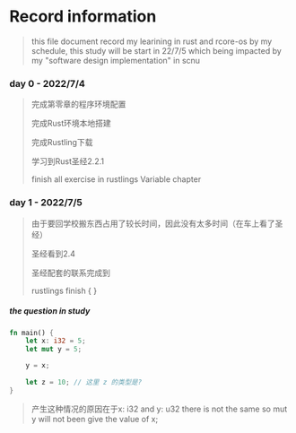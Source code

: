 # Record information

> this file document record my learining in rust and rcore-os
> by my schedule, this study will be start in 22/7/5 which being impacted by my "software design implementation" in scnu

### day 0 - 2022/7/4
> 完成第零章的程序环境配置
> 
> 完成Rust环境本地搭建
> 
> 完成Rustling下载
> 
> 学习到Rust圣经2.2.1
> 
> finish all exercise in rustlings Variable chapter

### day 1 - 2022/7/5
> 由于要回学校搬东西占用了较长时间，因此没有太多时间（在车上看了圣经）
> 
> 圣经看到2.4
> 
> 圣经配套的联系完成到
> 
> rustlings finish {  }

##### the question in study

```rust
fn main() {
    let x: i32 = 5;
    let mut y = 5;

    y = x;
    
    let z = 10; // 这里 z 的类型是? 
}
```
> 产生这种情况的原因在于x: i32 and y: u32 there is not the same so mut y will not been give the value of x;





